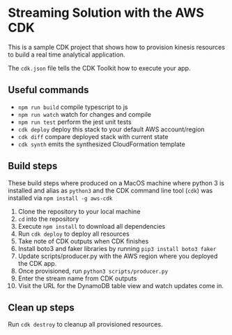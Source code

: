 # Streaming Solution with the AWS CDK

This is a sample CDK project that shows how to provision kinesis resources to build a real time analytical application.

The `cdk.json` file tells the CDK Toolkit how to execute your app.

## Useful commands

 * `npm run build`   compile typescript to js
 * `npm run watch`   watch for changes and compile
 * `npm run test`    perform the jest unit tests
 * `cdk deploy`      deploy this stack to your default AWS account/region
 * `cdk diff`        compare deployed stack with current state
 * `cdk synth`       emits the synthesized CloudFormation template

## Build steps

These build steps where produced on a MacOS machine where python 3 is installed and alias as `python3` and the CDK command line tool (`cdk`) was installed via `npm install -g aws-cdk`

1. Clone the repository to your local machine
2. `cd` into the repository
3. Execute `npm install` to download all dependencies
4. Run `cdk deploy` to deploy all resources
5. Take note of CDK outputs when CDK finishes
6. Install boto3 and faker libraries by running `pip3 install boto3 faker`
7. Update scripts/producer.py with the AWS region where you deployed the CDK app.
8. Once provisioned, run `python3 scripts/producer.py`
9. Enter the stream name from CDK outputs
10. Visit the URL for the DynamoDB table view and watch updates come in.

## Clean up steps

Run `cdk destroy` to cleanup all provisioned resources.


